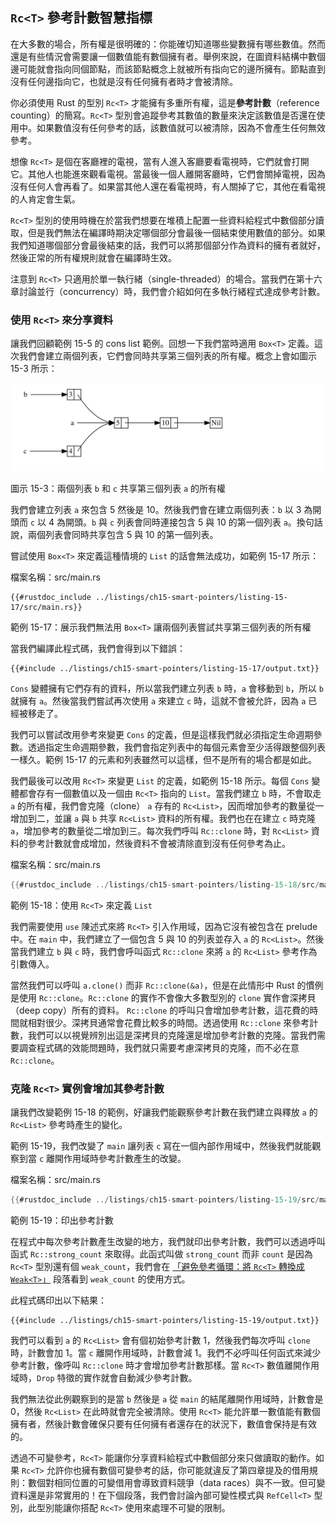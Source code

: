 ## `Rc<T>` 參考計數智慧指標

在大多數的場合，所有權是很明確的：你能確切知道哪些變數擁有哪些數值。然而還是有些情況會需要讓一個數值能有數個擁有者。舉例來說，在圖資料結構中數個邊可能就會指向同個節點，而該節點概念上就被所有指向它的邊所擁有。節點直到沒有任何邊指向它，也就是沒有任何擁有者時才會被清除。

你必須使用 Rust 的型別 `Rc<T>` 才能擁有多重所有權，這是**參考計數**（reference counting）的簡寫。`Rc<T>` 型別會追蹤參考其數值的數量來決定該數值是否還在使用中。如果數值沒有任何參考的話，該數值就可以被清除，因為不會產生任何無效參考。

想像 `Rc<T>` 是個在客廳裡的電視，當有人進入客廳要看電視時，它們就會打開它。其他人也能進來觀看電視。當最後一個人離開客廳時，它們會關掉電視，因為沒有任何人會再看了。如果當其他人還在看電視時，有人關掉了它，其他在看電視的人肯定會生氣。

`Rc<T>` 型別的使用時機在於當我們想要在堆積上配置一些資料給程式中數個部分讀取，但是我們無法在編譯時期決定哪個部分會最後一個結束使用數值的部分。如果我們知道哪個部分會最後結束的話，我們可以將那個部分作為資料的擁有者就好，然後正常的所有權規則就會在編譯時生效。

注意到 `Rc<T>` 只適用於單一執行緒（single-threaded）的場合。當我們在第十六章討論並行（concurrency）時，我們會介紹如何在多執行緒程式達成參考計數。

### 使用 `Rc<T>` 來分享資料

讓我們回顧範例 15-5 的 cons list 範例。回想一下我們當時適用 `Box<T>` 定義。這次我們會建立兩個列表，它們會同時共享第三個列表的所有權。概念上會如圖示 15-3 所示：

<img alt="Two lists that share ownership of a third list" src="img/trpl15-03.svg" class="center" />

<span class="caption">圖示 15-3：兩個列表 `b` 和 `c` 共享第三個列表 `a` 的所有權</span>

我們會建立列表 `a` 來包含 5 然後是 10。然後我們會在建立兩個列表：`b` 以 3 為開頭而 `c` 以 4 為開頭。`b` 與 `c` 列表會同時連接包含 5 與 10 的第一個列表 `a`。換句話說，兩個列表會同時共享包含 5 與 10 的第一個列表。

嘗試使用 `Box<T>` 來定義這種情境的 `List` 的話會無法成功，如範例 15-17 所示：

<span class="filename">檔案名稱：src/main.rs</span>

```rust,ignore,does_not_compile
{{#rustdoc_include ../listings/ch15-smart-pointers/listing-15-17/src/main.rs}}
```

<span class="caption">範例 15-17：展示我們無法用 `Box<T>` 讓兩個列表嘗試共享第三個列表的所有權</span>

當我們編譯此程式碼，我們會得到以下錯誤：

```console
{{#include ../listings/ch15-smart-pointers/listing-15-17/output.txt}}
```

`Cons` 變體擁有它們存有的資料，所以當我們建立列表 `b` 時，`a` 會移動到 `b`，所以 `b` 就擁有 `a`。然後當我們嘗試再次使用 `a` 來建立 `c` 時，這就不會被允許，因為 `a` 已經被移走了。

我們可以嘗試改用參考來變更 `Cons` 的定義，但是這樣我們就必須指定生命週期參數。透過指定生命週期參數，我們會指定列表中的每個元素會至少活得跟整個列表一樣久。範例 15-17 的元素和列表雖然可以這樣，但不是所有的場合都是如此。

我們最後可以改用 `Rc<T>` 來變更 `List` 的定義，如範例 15-18 所示。每個 `Cons` 變體都會存有一個數值以及一個由 `Rc<T>` 指向的 `List`。當我們建立 `b` 時，不會取走 `a` 的所有權，我們會克隆（clone） `a` 存有的 `Rc<List>`，因而增加參考的數量從一增加到二，並讓 `a` 與 `b` 共享 `Rc<List>` 資料的所有權。我們也在在建立 `c` 時克隆 `a`，增加參考的數量從二增加到三。每次我們呼叫 `Rc::clone` 時，對 `Rc<List>` 資料的參考計數就會成增加，然後資料不會被清除直到沒有任何參考為止。

<span class="filename">檔案名稱：src/main.rs</span>

```rust
{{#rustdoc_include ../listings/ch15-smart-pointers/listing-15-18/src/main.rs}}
```

<span class="caption">範例 15-18：使用 `Rc<T>` 來定義 `List`</span>

我們需要使用 `use` 陳述式來將 `Rc<T>` 引入作用域，因為它沒有被包含在 prelude 中。在 `main` 中，我們建立了一個包含 5 與 10 的列表並存入 `a` 的 `Rc<List>`。然後當我們建立 `b` 與 `c` 時，我們會呼叫函式 `Rc::clone` 來將 `a` 的 `Rc<List>` 參考作為引數傳入。

當然我們可以呼叫 `a.clone()` 而非 `Rc::clone(&a)`，但是在此情形中 Rust 的慣例是使用 `Rc::clone`。`Rc::clone` 的實作不會像大多數型別的 `clone` 實作會深拷貝（deep copy）所有的資料。 `Rc::clone` 的呼叫只會增加參考計數，這花費的時間就相對很少。深拷貝通常會花費比較多的時間。透過使用 `Rc::clone` 來參考計數，我們可以以視覺辨別出這是深拷貝的克隆還是增加參考計數的克隆。當我們需要調查程式碼的效能問題時，我們就只需要考慮深拷貝的克隆，而不必在意 `Rc::clone`。

### 克隆 `Rc<T>` 實例會增加其參考計數

讓我們改變範例 15-18 的範例，好讓我們能觀察參考計數在我們建立與釋放 `a` 的 `Rc<List>` 參考時產生的變化。

範例 15-19，我們改變了 `main` 讓列表 `c` 寫在一個內部作用域中，然後我們就能觀察到當 `c` 離開作用域時參考計數產生的改變。

<span class="filename">檔案名稱：src/main.rs</span>

```rust
{{#rustdoc_include ../listings/ch15-smart-pointers/listing-15-19/src/main.rs:here}}
```

<span class="caption">範例 15-19：印出參考計數</span>

在程式中每次參考計數產生改變的地方，我們就印出參考計數，我們可以透過呼叫函式 `Rc::strong_count` 來取得。此函式叫做 `strong_count` 而非 `count` 是因為 `Rc<T>` 型別還有個 `weak_count`，我們會在 [「避免參考循環：將 `Rc<T>` 轉換成 `Weak<T>`」][preventing-ref-cycles]<!-- ignore --> 段落看到 `weak_count` 的使用方式。

此程式碼印出以下結果：

```console
{{#include ../listings/ch15-smart-pointers/listing-15-19/output.txt}}
```

我們可以看到 `a` 的 `Rc<List>` 會有個初始參考計數 1，然後我們每次呼叫 `clone` 時，計數會加 1。當 `c` 離開作用域時，計數會減 1。我們不必呼叫任何函式來減少參考計數，像呼叫 `Rc::clone` 時才會增加參考計數那樣。當 `Rc<T>` 數值離開作用域時，`Drop` 特徵的實作就會自動減少參考計數。

我們無法從此例觀察到的是當 `b` 然後是 `a` 從 `main` 的結尾離開作用域時，計數會是 0，然後 `Rc<List>` 在此時就會完全被清除。使用 `Rc<T>` 能允許單一數值能有數個擁有者，然後計數會確保只要有任何擁有者還存在的狀況下，數值會保持是有效的。

透過不可變參考，`Rc<T>` 能讓你分享資料給程式中數個部分來只做讀取的動作。如果 `Rc<T>` 允許你也擁有數個可變參考的話，你可能就違反了第四章提及的借用規則：數個對相同位置的可變借用會導致資料競爭（data races）與不一致。但可變資料還是非常實用的！在下個段落，我們會討論內部可變性模式與 `RefCell<T>` 型別，此型別能讓你搭配 `Rc<T>` 使用來處理不可變的限制。

[preventing-ref-cycles]: ch15-06-reference-cycles.html#避免參考循環將-rct-轉換成-weakt
